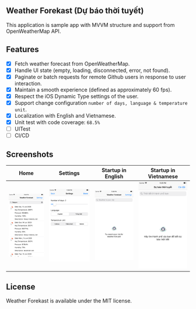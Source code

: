 ## Weather Forekast (Dự báo thời tuyết)
This application is sample app with MVVM structure and support from OpenWeatherMap API.

## Features
 - [x] Fetch weather forecast from OpenWeatherMap.
 - [x] Handle UI state (empty, loading, disconnected, error, not found).
 - [x] Paginate or batch requests for remote Github users in response to user interaction.
 - [x] Maintain a smooth experience (defined as approximately 60 fps).
 - [x] Respect the iOS Dynamic Type settings of the user.
 - [x] Support change configuration `number of days, language & temperature unit`.
 - [x] Localization with English and Vietnamese.
 - [x] Unit test with code coverage: `68.5%`
 - [ ] UITest
 - [ ] CI/CD

## Screenshots
| Home  | Settings | Startup in English | Startup in Vietnamese |
| ------------- | ------------- | ------------- | ------------- |
| ![Home](./Screenshots/home.png) | ![Settings](./Screenshots/settings.png) | ![Home English](./Screenshots/home-en.png) | ![Home Vietnamese](./Screenshots/home-vi.png) |

## License
Weather Forekast is available under the MIT license.